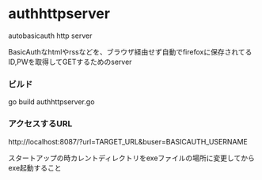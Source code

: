 # authhttpserver

autobasicauth http server

BasicAuthなhtmlやrssなどを、ブラウザ経由せず自動でfirefoxに保存されてるID,PWを取得してGETするためのserver

### ビルド

go build authhttpserver.go

### アクセスするURL

http://localhost:8087/?url=TARGET_URL&buser=BASICAUTH_USERNAME

スタートアップの時カレントディレクトリをexeファイルの場所に変更してからexe起動すること
